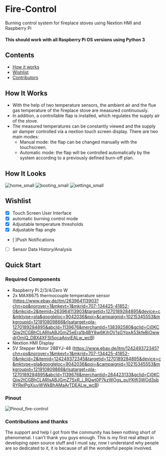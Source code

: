 # Fire-Control
Burning control system for fireplace stoves using Nextion HMI and Raspberry Pi

#### This should work with all Raspberry Pi OS versions using Python 3

## Contents
 - [How it works](#how-it-works)
 - [Wishlist](#wishlist)
 - [Contributors](#contributions-and-thanks)


## How It Works
- With the help of two temperature sensors, the ambient air and the flue gas temperature of the fireplace stove are measured continuously.
- In addition, a controllable flap is installed, which regulates the supply air of the stove.
- The measured temperatures can be constantly viewed and the supply air damper controlled via a nextion touch screen display. There are two main modes:
	- Manual mode: the flap can be changed manually with the touchscreen.
	- Automatic mode: the flap will be controlled automatically by the system according to a previously defined burn-off plan. 

## How It Looks
![home_small](https://user-images.githubusercontent.com/53577414/123110636-8fc34f00-d43c-11eb-9348-e81a96ed954e.png)
![booting_small](https://user-images.githubusercontent.com/53577414/123110642-905be580-d43c-11eb-8eb2-37df1d14c5b0.png)
![settings_small](https://user-images.githubusercontent.com/53577414/123110644-90f47c00-d43c-11eb-8065-2305f856193a.png)

## Wishlist
- [x] Touch Screen User Interface
- [x] automatic burning control mode
- [x] Adjustable temperature thresholds
- [X] Adjustable flap angle
- [ ]Push Notifications
- [ ] Sensor Data History/Analysis

## Quick Start
### Required Components
- Raspberry Pi 2/3/4/Zero W
- 2x MAX6675 thermocouple temperature sensor (https://www.ebay.de/itm/263964113903?chn=ps&norover=1&mkevt=1&mkrid=707-134425-41852-0&mkcid=2&itemid=263964113903&targetid=1270189284895&device=c&mktype=pla&googleloc=9042036&poi=&campaignid=10215345553&mkgroupid=121910809866&rlsatarget=pla-1270189284895&abcId=1139676&merchantid=138392580&gclid=Cj0KCQjw2tCGBhCLARIsABJGmZ5eEra1b4BY8w6KihOV1sGYpxA53kfeBiOwwdrOmiQ_DBX4XFSt5ocaAoviEALw_wcB)
- Nextion HMI Display
- 5V Stepper Motor 28BYJ-48 (https://www.ebay.de/itm/124249372345?chn=ps&norover=1&mkevt=1&mkrid=707-134425-41852-0&mkcid=2&itemid=124249372345&targetid=1270189284895&device=c&mktype=pla&googleloc=9042036&poi=&campaignid=10215345553&mkgroupid=121910809866&rlsatarget=pla-1270189284895&abcId=1139676&merchantid=264423133&gclid=Cj0KCQjw2tCGBhCLARIsABJGmZ7SxR_i_RQwt0P7kzWOgs_puYKtfj3WOd3sbRYRelPgXiuvWWkBhAMaArTDEALw_wcB)
### Pinout 
![Pinout_fire-control](https://user-images.githubusercontent.com/53577414/123318071-19534980-d52f-11eb-9d3f-2edc4d2faeeb.png)

### Contributions and thanks
The support and help I got from the community has been nothing short of phenomenal. I can't thank you guys enough. This is my first real attept in developing open source stuff and I must say, now I understand why people are so dedicated to it, it is because of all the wonderful people involved.


